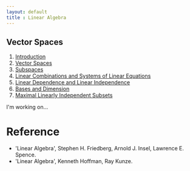```yaml
---
layout: default
title : Linear Algebra
---
```


## Vector Spaces

1. [Introduction](./1/1.md)
2. [Vector Spaces](./1/2.md)
3. [Subspaces](./1/3.md)
4. [Linear Combinations and Systems of Linear Equations](./1/4.md)
5. [Linear Dependence and Linear Independence](./1/5.md)
6. [Bases and Dimension](./1/6.md)
7. [Maximal Linearly Independent Subsets](./1/7.md)

I'm working on...

# Reference

- 'Linear Algebra', Stephen H. Friedberg, Arnold J. Insel, Lawrence E. Spence.
- 'Linear Algebra', Kenneth Hoffman, Ray Kunze.
